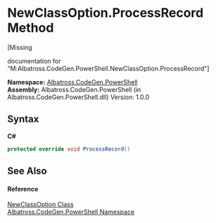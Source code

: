 # NewClassOption.ProcessRecord Method 
 

\[Missing <summary> documentation for "M:Albatross.CodeGen.PowerShell.NewClassOption.ProcessRecord"\]

**Namespace:**&nbsp;<a href="73820E42.md">Albatross.CodeGen.PowerShell</a><br />**Assembly:**&nbsp;Albatross.CodeGen.PowerShell (in Albatross.CodeGen.PowerShell.dll) Version: 1.0.0

## Syntax

**C#**<br />
``` C#
protected override void ProcessRecord()
```


## See Also


#### Reference
<a href="8D73D528.md">NewClassOption Class</a><br /><a href="73820E42.md">Albatross.CodeGen.PowerShell Namespace</a><br />
